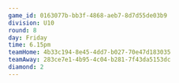 ```yaml
---
game_id: 0163077b-bb3f-4868-aeb7-8d7d55de03b9
division: U10
round: 8
day: Friday
time: 6.15pm
teamHome: 4b33c194-8e45-4dd7-b027-70e47d183035
teamAway: 283ce7e1-4b95-4c04-b281-7f43da5153dc
diamond: 2
---
```

